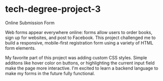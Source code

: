 # tech-degree-project-3
Online Submission Form

Web forms appear everywhere online: forms allow users to order books, sign up for websites, and post to Facebook. This project challenged me to build a responsive, mobile-first registration form using a variety of HTML form elements. 

My favorite part of this project was adding custom CSS styles. Simple additons like hover color on buttons, or highlighting the current input field make the page more interactive. I'm excited to learn a backend language to make my forms in the future fully functional. 
